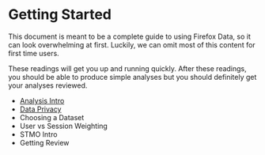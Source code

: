 # Getting Started

This document is meant to be a complete guide to using Firefox Data,
so it can look overwhelming at first.
Luckily, we can omit most of this content for first time users.

These readings will get you up and running quickly.
After these readings, you should be able to produce simple analyses
but you should definitely get your analyses reviewed.

* [Analysis Intro](analysis_intro.adoc)
* [Data Privacy](/concepts/data_privacy.md)
* Choosing a Dataset
* User vs Session Weighting
* STMO Intro
* Getting Review
